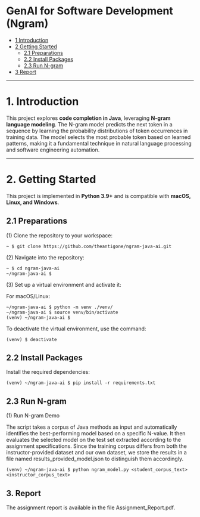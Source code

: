 # GenAI for Software Development (Ngram)

* [1 Introduction](#1-introduction)  
* [2 Getting Started](#2-getting-started)  
  * [2.1 Preparations](#21-preparations)  
  * [2.2 Install Packages](#22-install-packages)  
  * [2.3 Run N-gram](#23-run-n-gram)  
* [3 Report](#3-report)  

---

# **1. Introduction**  
This project explores **code completion in Java**, leveraging **N-gram language modeling**. The N-gram model predicts the next token in a sequence by learning the probability distributions of token occurrences in training data. The model selects the most probable token based on learned patterns, making it a fundamental technique in natural language processing and software engineering automation.  

---

# **2. Getting Started**  

This project is implemented in **Python 3.9+** and is compatible with **macOS, Linux, and Windows**.  

## **2.1 Preparations**  

(1) Clone the repository to your workspace:  
```shell
~ $ git clone https://github.com/theantigone/ngram-java-ai.git
```
(2) Navigate into the repository:
```shell
~ $ cd ngram-java-ai
~/ngram-java-ai $
```
(3) Set up a virtual environment and activate it:

For macOS/Linux:
```shell
~/ngram-java-ai $ python -m venv ./venv/
~/ngram-java-ai $ source venv/bin/activate
(venv) ~/ngram-java-ai $ 
```

To deactivate the virtual environment, use the command:
```shell
(venv) $ deactivate
```

## **2.2 Install Packages**

Install the required dependencies:
```shell
(venv) ~/ngram-java-ai $ pip install -r requirements.txt
```
## **2.3 Run N-gram**

(1) Run N-gram Demo

The script takes a corpus of Java methods as input and automatically identifies the best-performing model based on a specific N-value. It then evaluates the selected model on the test set extracted according to the assignment specifications.
Since the training corpus differs from both the instructor-provided dataset and our own dataset, we store the results in a file named results_provided_model.json to distinguish them accordingly.
```shell
(venv) ~/ngram-java-ai $ python ngram_model.py <student_corpus_text> <instructor_corpus_text>
```

## 3. Report

The assignment report is available in the file Assignment_Report.pdf.


